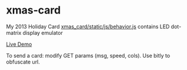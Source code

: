 xmas-card
=========

My 2013 Holiday Card
[xmas_card/static/js/behavior.js](https://github.com/smeisburger/xmas-card/blob/master/xmas_card/static/js/behavior.js) contains LED dot-matrix display emulator

[Live Demo](http://ec2-54-241-25-157.us-west-1.compute.amazonaws.com:8000/?msg=demo&speed=80&cols=40)

To send a card:
modify GET params (msg, speed, cols). Use bitly to obfuscate url.